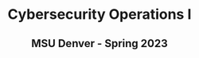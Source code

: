 <h1 style="text-align: center;">Cybersecurity Operations I</h1>
<h2 style="text-align: center;">MSU Denver - Spring 2023</h2>
<br>